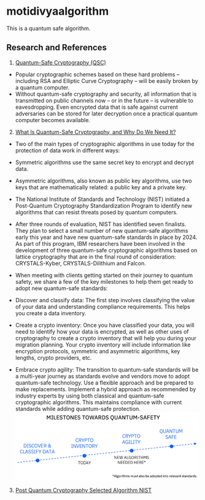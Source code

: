 # motidivyaalgorithm
This is a quantum safe algorithm.

## Research and References
  1. [Quantum-Safe Cryptography (QSC)](https://www.etsi.org/technologies/quantum-safe-cryptography?jjj=1684295678409)
   - Popular cryptographic schemes based on these hard problems – including RSA and Elliptic Curve Cryptography – will be easily broken by a quantum computer.
   - Without quantum-safe cryptography and security, all information that is transmitted on public channels now – or in the future – is vulnerable to eavesdropping. Even encrypted data that is safe against current adversaries can be stored for later decryption once a practical quantum computer becomes available.
   2. [What Is Quantum-Safe Cryptography, and Why Do We Need It?](https://www.ibm.com/cloud/blog/what-is-quantum-safe-cryptography-and-why-do-we-need-it)
   - Two of the main types of cryptographic algorithms in use today for the protection of data work in different ways:

   - Symmetric algorithms use the same secret key to encrypt and decrypt data.
   - Asymmetric algorithms, also known as public key algorithms, use two keys that are mathematically related: a public key and a private key.
   - The National Institute of Standards and Technology (NIST) initiated a Post-Quantum Cryptography Standardization Program to identify new algorithms that can resist threats posed by quantum computers.

   - After three rounds of evaluation, NIST has identified seven finalists. They plan to select a small number of new quantum-safe algorithms early this year and have new quantum-safe standards in place by 2024. As part of this program, IBM researchers have been involved in the development of three quantum-safe cryptographic algorithms based on lattice cryptography that are in the final round of consideration: CRYSTALS-Kyber, CRYSTALS-Dilithium and Falcon.
   - When meeting with clients getting started on their journey to quantum safety, we share a few of the key milestones to help them get ready to adopt new quantum-safe standards:

   - Discover and classify data: The first step involves classifying the value of your data and understanding compliance requirements. This helps you create a data inventory.
   - Create a crypto inventory: Once you have classified your data, you will need to identify how your data is encrypted, as well as other uses of cryptography to create a crypto inventory that will help you during your migration planning. Your crypto inventory will include information like encryption protocols, symmetric and asymmetric algorithms, key lengths, crypto providers, etc. 
   - Embrace crypto agility: The transition to quantum-safe standards will be a multi-year journey as standards evolve and vendors move to adopt quantum-safe technology. Use a flexible approach and be prepared to make replacements. Implement a hybrid approach as recommended by industry experts by using both classical and quantum-safe cryptographic algorithms. This maintains compliance with current standards while adding quantum-safe protection.
   ![IBM Steps Towards Quantum Safety](./Research%20Assets/IBMMilestonesTowardsQuantumCryptography.png)
   3. [Post Quantum Cryptography Selected Algorithm NIST](https://csrc.nist.gov/projects/post-quantum-cryptography/selected-algorithms-2022)
   